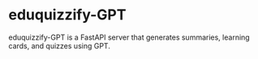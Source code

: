 # eduquizzify-GPT
eduquizzify-GPT is a FastAPI server that generates summaries, learning cards, and quizzes using GPT.
